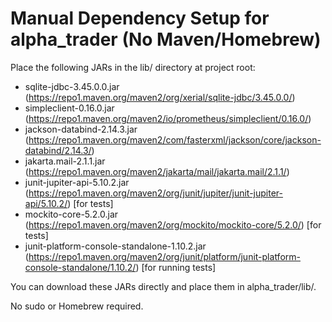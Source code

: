 # Manual Dependency Setup for alpha_trader (No Maven/Homebrew)

Place the following JARs in the lib/ directory at project root:

- sqlite-jdbc-3.45.0.0.jar (https://repo1.maven.org/maven2/org/xerial/sqlite-jdbc/3.45.0.0/)
- simpleclient-0.16.0.jar (https://repo1.maven.org/maven2/io/prometheus/simpleclient/0.16.0/)
- jackson-databind-2.14.3.jar (https://repo1.maven.org/maven2/com/fasterxml/jackson/core/jackson-databind/2.14.3/)
- jakarta.mail-2.1.1.jar (https://repo1.maven.org/maven2/jakarta/mail/jakarta.mail/2.1.1/)
- junit-jupiter-api-5.10.2.jar (https://repo1.maven.org/maven2/org/junit/jupiter/junit-jupiter-api/5.10.2/) [for tests]
- mockito-core-5.2.0.jar (https://repo1.maven.org/maven2/org/mockito/mockito-core/5.2.0/) [for tests]
- junit-platform-console-standalone-1.10.2.jar (https://repo1.maven.org/maven2/org/junit/platform/junit-platform-console-standalone/1.10.2/) [for running tests]

You can download these JARs directly and place them in alpha_trader/lib/.

No sudo or Homebrew required.

